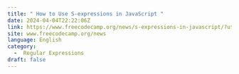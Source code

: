 ```yaml
---
title: " How to Use S-expressions in JavaScript "
date: 2024-04-04T22:22:06Z
link: https://www.freecodecamp.org/news/s-expressions-in-javascript/?utm_medium=RSS&utm_source=news.12bit.vn
site: www.freecodecamp.org/news
language: English
category:
  -  Regular Expressions 
draft: false
---
```

